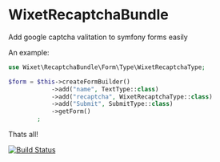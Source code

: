 WixetRecaptchaBundle
====================

Add google captcha valitation to symfony forms easily

An example:
```php
use Wixet\RecaptchaBundle\Form\Type\WixetRecaptchaType;

$form = $this->createFormBuilder()
            ->add("name", TextType::class)
            ->add("recaptcha", WixetRecaptchaType::class)
            ->add("Submit", SubmitType::class)
            ->getForm()
        ;

```

Thats all!

[![Build Status](https://travis-ci.org/maxpowel/WixetRecaptchaBundle.svg?branch=master)](https://travis-ci.org/maxpowel/WixetRecaptchaBundle)